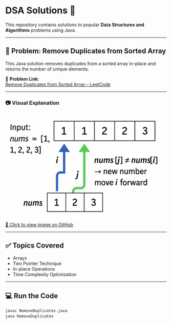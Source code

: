 # DSA Solutions 🚀

This repository contains solutions to popular **Data Structures and Algorithms** problems using Java.

---

## 📌 Problem: Remove Duplicates from Sorted Array

This Java solution removes duplicates from a sorted array in-place and returns the number of unique elements.

🔗 **Problem Link**:  
[Remove Duplicates from Sorted Array – LeetCode](https://leetcode.com/problems/remove-duplicates-from-sorted-array/description/)

---

### 📷 Visual Explanation

![Remove Duplicates Diagram](REMOVE_DUPLICATE.png)
[🔗 Click to view image on GitHub](https://github.com/shrutilad20/DSA/blob/main/images/diagram.png)

---

## ✅ Topics Covered
- Arrays
- Two Pointer Technique
- In-place Operations
- Time Complexity Optimization

---

## 💻 Run the Code
```bash
javac RemoveDuplicates.java
java RemoveDuplicates
